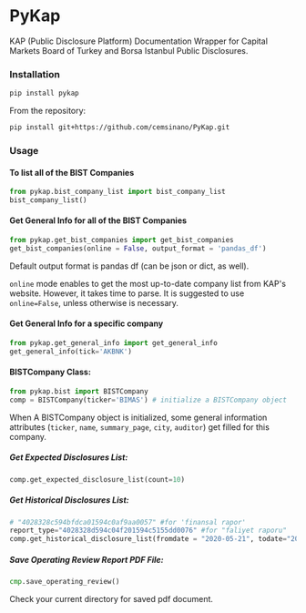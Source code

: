 # PyKap

KAP (Public Disclosure Platform) Documentation Wrapper for Capital Markets Board of Turkey and Borsa Istanbul Public Disclosures.


### Installation

```sh
pip install pykap
```

From the repository:
```sh
pip install git+https://github.com/cemsinano/PyKap.git
```


### Usage

#### To list all of the BIST Companies

```python
from pykap.bist_company_list import bist_company_list
bist_company_list()
```

#### Get General Info for all of the BIST Companies

```python
from pykap.get_bist_companies import get_bist_companies
get_bist_companies(online = False, output_format = 'pandas_df')
```
Default output format is pandas df (can be json or dict, as well). 

`online` mode enables to get the most up-to-date company list from KAP's website. 
However, it takes time to parse. It is suggested to use `online=False`, unless otherwise is necessary.  


#### Get General Info for a specific company

```python
from pykap.get_general_info import get_general_info
get_general_info(tick='AKBNK')
```


#### BISTCompany Class:

```python
from pykap.bist import BISTCompany
comp = BISTCompany(ticker='BIMAS') # initialize a BISTCompany object
```
When A BISTCompany object is initialized, some general information attributes (`ticker`, `name`, `summary_page`, `city`, `auditor`) get filled for this company.

##### Get Expected Disclosures List:

```python
comp.get_expected_disclosure_list(count=10)
```

##### Get Historical Disclosures List:

```python
# "4028328c594bfdca01594c0af9aa0057" #for 'finansal rapor'
report_type="4028328d594c04f201594c5155dd0076" #for "faliyet raporu"       
comp.get_historical_disclosure_list(fromdate = "2020-05-21", todate="2021-05-21",disclosure_type="FR", subject=report_type)
```

##### Save Operating Review Report PDF File:

```python
cmp.save_operating_review()
```

Check your current directory for saved pdf document.
